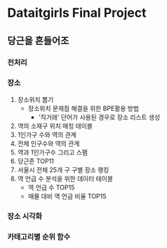 # Dataitgirls Final Project
## 당근을 흔들어조

### 전처리

### 장소

1. 장소위치 뽑기
   * 장소위치 문제점 해결을 위한 BPE활용 방법
     * '직거래' 단어가 사용된 경우로 장소 리스트 생성
2. 역의 소재구 위치 매칭 테이블
3. 1인가구 수와 역의 관계
4. 전체 인구수와 역의 관계
5. 역과 1인가구수 그리고 스팸
6. 당근존 TOP11
7. 서울시 전체 25개 구 구별 장소 랭킹
8. 역 언급 수 분석을 위한 데이터 테이블
   * 역 언급 수 TOP15
   * 매물 대비 역 언급 비율 TOP15

### 장소 시각화
### 카테고리별 순위 함수
